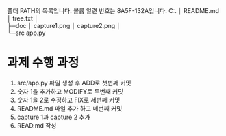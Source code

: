 폴더 PATH의 목록입니다.
볼륨 일련 번호는 8A5F-132A입니다.
C:.
│  README.md
│  tree.txt
│  
├─doc
│      capture1.png
│      capture2.png
│      
└─src
        app.py
        

# 과제 수행 과정

1. src/app.py 파일 생성 후 ADD로 첫번째 커밋
2. 숫자 1을 추가하고 MODIFY로 두번째 커밋
3. 숫자 1을 2로 수정하고 FIX로 세번째 커밋
4. README.md 파일 추가 하고 네번째 커밋
5. capture 1과 capture 2 추가
6. READ.md 작성
